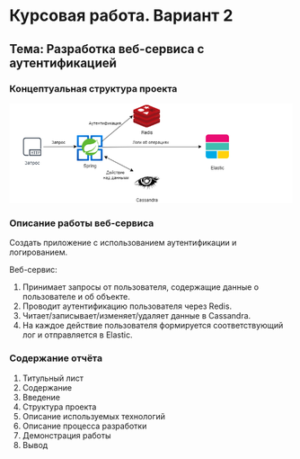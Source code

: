 # Курсовая работа. Вариант 2
## Тема: Разработка веб-сервиса с аутентификацией

### Концептуальная структура проекта
![Схема проекта](./screenshots/2.png)

### Описание работы веб-сервиса

Создать приложение с использованием аутентификации и логированием.

Веб-сервис:
1. Принимает запросы от пользователя, содержащие данные о пользователе и об объекте.
2. Проводит аутентификацию пользователя через Redis.
3. Читает/записывает/изменяет/удаляет данные в Cassandra.
4. На каждое действие пользователя формируется соответствующий лог и отправляется в Elastic.

### Содержание отчёта
1. Титульный лист
2. Содержание
3. Введение
4. Структура проекта
5. Описание используемых технологий
6. Описание процесса разработки
7. Демонстрация работы
8. Вывод